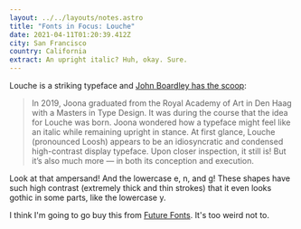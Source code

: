 ```yaml
---
layout: ../../layouts/notes.astro
title: "Fonts in Focus: Louche"
date: 2021-04-11T01:20:39.412Z
city: San Francisco
country: California
extract: An upright italic? Huh, okay. Sure.
---
```


Louche is a striking typeface and [John Boardley has the scoop](https://ilovetypography.com/2021/04/03/fonts-in-focus-louche/):

> In 2019, Joona graduated from the Royal Academy of Art in Den Haag with a Masters in Type Design. It was during the course that the idea for Louche was born. Joona wondered how a typeface might feel like an italic while remaining upright in stance. At first glance, Louche (pronounced Loosh) appears to be an idiosyncratic and condensed high-contrast display typeface. Upon closer inspection, it still is! But it’s also much more — in both its conception and execution.

Look at that ampersand! And the lowercase e, n, and g! These shapes have such high contrast (extremely thick and thin strokes) that it even looks gothic in some parts, like the lowercase y.

I think I'm going to go buy this from [Future Fonts](https://www.futurefonts.xyz/joona-louhi/louche). It's too weird not to.
